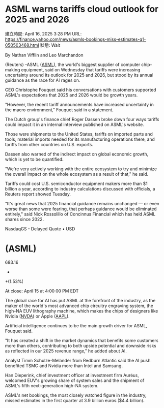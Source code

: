 # ASML warns tariffs cloud outlook for 2025 and 2026

建立時間: April 16, 2025 3:28 PM
URL: https://finance.yahoo.com/news/asmls-bookings-miss-estimates-q1-050503468.html
狀態: Wait

By Nathan Vifflin and Leo Marchandon

(Reuters) -ASML ([ASML](https://finance.yahoo.com/quote/ASML)), the world's biggest supplier of computer chip-making equipment, said on Wednesday that tariffs were increasing uncertainty around its outlook for 2025 and 2026, but stood by its annual guidance as the race for AI rages on.

CEO Christophe Fouquet said his conversations with customers supported ASML's expectations that 2025 and 2026 would be growth years.

"However, the recent tariff announcements have increased uncertainty in the macro environment," Fouquet said in a statement.

The Dutch group's finance chief Roger Dassen broke down four ways tariffs could impact it in an internal interview published on ASML's website.

Those were shipments to the United States, tariffs on imported parts and tools, material imports needed for its manufacturing operations there, and tariffs from other countries on U.S. exports.

Dassen also warned of the indirect impact on global economic growth, which is yet to be quantified.

"We're very actively working with the entire ecosystem to try and minimize the overall impact on the whole ecosystem as a result of that," he said.

Tariffs could cost U.S. semiconductor equipment makers more than $1 billion a year, according to industry calculations discussed with officials, a Reuters report showed Tuesday.

"It's great news that 2025 financial guidance remains unchanged — or even worse than some were fearing, that perhaps guidance would be eliminated entirely," said Nick Rossolillo of Concinnus Financial which has held ASML shares since 2022.

NasdaqGS - Delayed Quote • USD

# (ASML)

683.16

- 

+(1.53%)

At close: April 15 at 4:00:00 PM EDT

The global race for AI has put ASML at the forefront of the industry, as the maker of the world's most advanced chip circuitry engraving system, the high-NA EUV lithography machine, which makes the chips of designers like Nvidia ([NVDA](https://finance.yahoo.com/quote/NVDA)) or Apple ([AAPL](https://finance.yahoo.com/quote/AAPL)).

Artificial intelligence continues to be the main growth driver for ASML, Fouquet said.

"It has created a shift in the market dynamics that benefits some customers more than others, contributing to both upside potential and downside risks as reflected in our 2025 revenue range," he added about AI.

Analyst Timm Schulze-Melander from Redburn Atlantic said the AI push benefited TSMC and Nvidia more than Intel and Samsung.

Han Dieperink, chief investment officer at investment firm Auréus, welcomed EUV's growing share of system sales and the shipment of ASML's fifth next-generation high-NA system.

ASML's net bookings, the most closely watched figure in the industry, missed estimates in the first quarter at 3.9 billion euros ($4.4 billion).